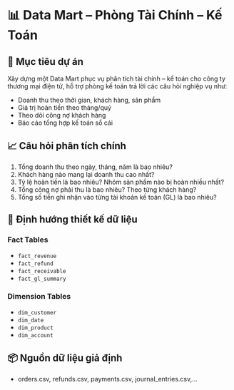 # 📊 Data Mart – Phòng Tài Chính – Kế Toán

## 🎯 Mục tiêu dự án
Xây dựng một Data Mart phục vụ phân tích tài chính – kế toán cho công ty thương mại điện tử, hỗ trợ phòng kế toán trả lời các câu hỏi nghiệp vụ như:

- Doanh thu theo thời gian, khách hàng, sản phẩm
- Giá trị hoàn tiền theo tháng/quý
- Theo dõi công nợ khách hàng
- Báo cáo tổng hợp kế toán sổ cái

## 📈 Câu hỏi phân tích chính

1. Tổng doanh thu theo ngày, tháng, năm là bao nhiêu?
2. Khách hàng nào mang lại doanh thu cao nhất?
3. Tỷ lệ hoàn tiền là bao nhiêu? Nhóm sản phẩm nào bị hoàn nhiều nhất?
4. Tổng công nợ phải thu là bao nhiêu? Theo từng khách hàng?
5. Tổng số tiền ghi nhận vào từng tài khoản kế toán (GL) là bao nhiêu?

## 🧱 Định hướng thiết kế dữ liệu

### Fact Tables
- `fact_revenue`
- `fact_refund`
- `fact_receivable`
- `fact_gl_summary`

### Dimension Tables
- `dim_customer`
- `dim_date`
- `dim_product`
- `dim_account`

## 📦 Nguồn dữ liệu giả định
- orders.csv, refunds.csv, payments.csv, journal_entries.csv,...
